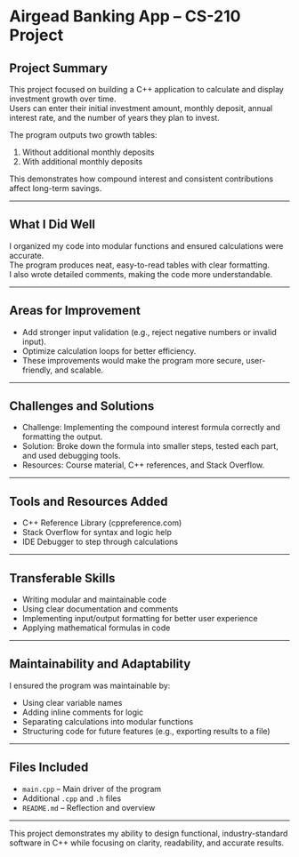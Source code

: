 # Airgead Banking App – CS-210 Project

## Project Summary
This project focused on building a C++ application to calculate and display investment growth over time.  
Users can enter their initial investment amount, monthly deposit, annual interest rate, and the number of years they plan to invest.  

The program outputs two growth tables:  
1. Without additional monthly deposits  
2. With additional monthly deposits  

This demonstrates how compound interest and consistent contributions affect long-term savings.

---

## What I Did Well
I organized my code into modular functions and ensured calculations were accurate.  
The program produces neat, easy-to-read tables with clear formatting.  
I also wrote detailed comments, making the code more understandable.

---

## Areas for Improvement
- Add stronger input validation (e.g., reject negative numbers or invalid input).  
- Optimize calculation loops for better efficiency.  
- These improvements would make the program more secure, user-friendly, and scalable.

---

## Challenges and Solutions
- Challenge: Implementing the compound interest formula correctly and formatting the output.  
- Solution: Broke down the formula into smaller steps, tested each part, and used debugging tools.  
- Resources: Course material, C++ references, and Stack Overflow.

---

## Tools and Resources Added
- C++ Reference Library (cppreference.com)  
- Stack Overflow for syntax and logic help  
- IDE Debugger to step through calculations  

---

## Transferable Skills
- Writing modular and maintainable code  
- Using clear documentation and comments  
- Implementing input/output formatting for better user experience  
- Applying mathematical formulas in code  

---

## Maintainability and Adaptability
I ensured the program was maintainable by:  
- Using clear variable names  
- Adding inline comments for logic  
- Separating calculations into modular functions  
- Structuring code for future features (e.g., exporting results to a file)  

---

## Files Included
- `main.cpp` – Main driver of the program  
- Additional `.cpp` and `.h` files
- `README.md` – Reflection and overview  

---

This project demonstrates my ability to design functional, industry-standard software in C++ while focusing on clarity, readability, and accurate results.
